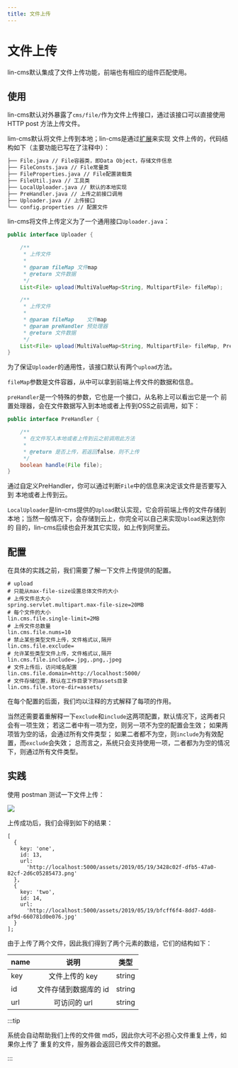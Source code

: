 ```yaml
---
title: 文件上传
---
```


# 文件上传

lin-cms默认集成了文件上传功能，前端也有相应的组件匹配使用。

## 使用

lin-cms默认对外暴露了`cms/file/`作为文件上传接口，通过该接口可以直接使用
HTTP post 方法上传文件。
 
lim-cms默认将文件上传到本地；lin-cms是通过[扩展](./extension.md)来实现
文件上传的，代码结构如下（主要功能已写在了注释中）：

```bash
├── File.java // File容器类，即Data Object，存储文件信息
├── FileConsts.java // File常量类
├── FileProperties.java // File配置装载类
├── FileUtil.java // 工具类
├── LocalUploader.java // 默认的本地实现
├── PreHandler.java // 上传之前接口调用
├── Uploader.java // 上传接口
└── config.properties // 配置文件
```

lin-cms将文件上传定义为了一个通用接口`Uploader.java`：

```java
public interface Uploader {

    /**
     * 上传文件
     *
     * @param fileMap 文件map
     * @return 文件数据
     */
    List<File> upload(MultiValueMap<String, MultipartFile> fileMap);

    /**
     * 上传文件
     *
     * @param fileMap    文件map
     * @param preHandler 预处理器
     * @return 文件数据
     */
    List<File> upload(MultiValueMap<String, MultipartFile> fileMap, PreHandler preHandler);
}
```

为了保证`Uploader`的通用性，该接口默认有两个`upload`方法。

`fileMap`参数是文件容器，从中可以拿到前端上传文件的数据和信息。

`preHandler`是一个特殊的参数，它也是一个接口，从名称上可以看出它是一个
前置处理器，会在文件数据写入到本地或者上传到OSS之前调用，如下：

```java
public interface PreHandler {

    /**
     * 在文件写入本地或者上传到云之前调用此方法
     *
     * @return 是否上传，若返回false，则不上传
     */
    boolean handle(File file);
}
```

通过自定义PreHandler，你可以通过判断`File`中的信息来决定该文件是否要写入到
本地或者上传到云。

`LocalUploader`是lin-cms提供的`Upload`默认实现，它会将前端上传的文件存储到
本地；当然一般情况下，会存储到云上，你完全可以自己来实现`Upload`来达到你的
目的，lin-cms后续也会开发其它实现，如上传到阿里云。

## 配置

在具体的实践之前，我们需要了解一下文件上传提供的配置。

```properties
# upload
# 只能从max-file-size设置总体文件的大小
# 上传文件总大小
spring.servlet.multipart.max-file-size=20MB
# 每个文件的大小
lin.cms.file.single-limit=2MB
# 上传文件总数量
lin.cms.file.nums=10
# 禁止某些类型文件上传，文件格式以,隔开
lin.cms.file.exclude=
# 允许某些类型文件上传，文件格式以,隔开
lin.cms.file.include=.jpg,.png,.jpeg
# 文件上传后，访问域名配置
lin.cms.file.domain=http://localhost:5000/
# 文件存储位置，默认在工作目录下的assets目录
lin.cms.file.store-dir=assets/
```

在每个配置的后面，我们均以注释的方式解释了每项的作用。

当然还需要着重解释一下`exclude`和`include`这两项配置，默认情况下，这两者只会有一项生效；
若这二者中有一项为空，则另一项不为空的配置会生效；
如果两项皆为空的话，会通过所有文件类型；
如果二者都不为空，则`include`为有效配置，而`exclude`会失效；
总而言之，系统只会支持使用一项，二者都为为空的情况下，则通过所有文件类型。

## 实践

使用 postman 测试一下文件上传：

<img-wrapper>
  <img src="http://imglf4.nosdn0.126.net/img/Qk5LWkJVWkF3NmlvOHFlZzFHSk95OGhiL0lSSFo3OFNPSGc1WEFnc0JRVERUb2JSU0cvSUlnPT0.png?imageView&thumbnail=2090y1120&type=png&quality=96&stripmeta=0">
</img-wrapper>

上传成功后，我们会得到如下的结果：

```
[
  {
    key: 'one',
    id: 13,
    url:
      'http://localhost:5000/assets/2019/05/19/3428c02f-dfb5-47a0-82cf-2d6c05285473.png'
  },
  {
    key: 'two',
    id: 14,
    url:
      'http://localhost:5000/assets/2019/05/19/bfcff6f4-8dd7-4dd8-af9d-660781d0e076.jpg'
  }
];
```

由于上传了两个文件，因此我们得到了两个元素的数组，它们的结构如下：

| name |         说明          |  类型  |
| ---- | :------------------: | :----: |
| key  |    文件上传的 key     | string |
| id   | 文件存储到数据库的 id  | string |
| url  |     可访问的 url      | string |

:::tip

系统会自动帮助我们上传的文件做 md5，因此你大可不必担心文件重复上传，如果你上传了
重复的文件，服务器会返回已传文件的数据。

:::

<RightMenu />
